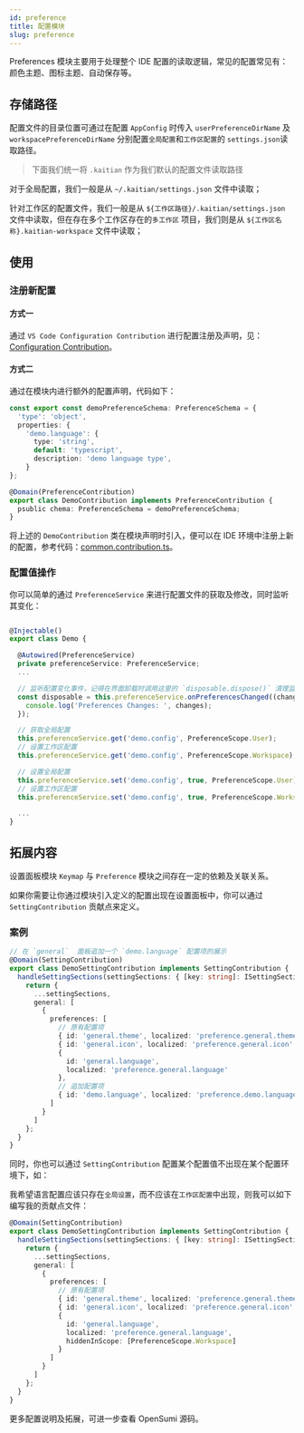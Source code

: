 ```yaml
---
id: preference
title: 配置模块
slug: preference
---
```


Preferences 模块主要用于处理整个 IDE 配置的读取逻辑，常见的配置常见有：颜色主题、图标主题、自动保存等。

## 存储路径

配置文件的目录位置可通过在配置 `AppConfig` 时传入 `userPreferenceDirName` 及 `workspacePreferenceDirName` 分别配置`全局配置`和`工作区配置`的 `settings.json`读取路径。

> 下面我们统一将 `.kaitian` 作为我们默认的配置文件读取路径

对于全局配置，我们一般是从 `~/.kaitian/settings.json` 文件中读取；

针对工作区的配置文件，我们一般是从 `${工作区路径}/.kaitian/settings.json` 文件中读取，但在存在多个工作区存在的`多工作区` 项目，我们则是从 `${工作区名称}.kaitian-workspace` 文件中读取；

## 使用

### 注册新配置

#### 方式一

通过 `VS Code Configuration Contribution` 进行配置注册及声明，见：[Configuration Contribution](https://code.visualstudio.com/api/references/contribution-points#contributes.configuration)。

#### 方式二

通过在模块内进行额外的配置声明，代码如下：

```ts
const export const demoPreferenceSchema: PreferenceSchema = {
  'type': 'object',
  properties: {
    'demo.language': {
      type: 'string',
      default: 'typescript',
      description: 'demo language type',
    }
};

@Domain(PreferenceContribution)
export class DemoContribution implements PreferenceContribution {
  psublic chema: PreferenceSchema = demoPreferenceSchema;
}
```

将上述的 `DemoContribution` 类在模块声明时引入，便可以在 IDE 环境中注册上新的配置，参考代码：[common.contribution.ts](https://gitlab.alibaba-inc.com/kaitian/ide-framework/blob/336132bd2a867b1c4af0b96e15886dcf7e1073dc/packages/core-browser/src/common/common.contribution.ts)。

### 配置值操作

你可以简单的通过 `PreferenceService` 来进行配置文件的获取及修改，同时监听其变化：

```ts

@Injectable()
export class Demo {

  @Autowired(PreferenceService)
  private preferenceService: PreferenceService;
  ...

  // 监听配置变化事件，记得在界面卸载时调用这里的 `disposable.dispose()` 清理监听函数
  const disposable = this.preferenceService.onPreferencesChanged((changes) => {
    console.log('Preferences Changes: ', changes);
  });

  // 获取全局配置
  this.preferenceService.get('demo.config', PreferenceScope.User);
  // 设置工作区配置
  this.preferenceService.get('demo.config', PreferenceScope.Workspace);

  // 设置全局配置
  this.preferenceService.set('demo.config', true, PreferenceScope.User);
  // 设置工作区配置
  this.preferenceService.set('demo.config', true, PreferenceScope.Workspace);

  ...
}
```

## 拓展内容

设置面板模块 `Keymap` 与 `Preference` 模块之间存在一定的依赖及关联关系。

如果你需要让你通过模块引入定义的配置出现在设置面板中，你可以通过 `SettingContribution` 贡献点来定义。

### 案例

```ts
// 在 `general`  面板追加一个 `demo.language` 配置项的展示
@Domain(SettingContribution)
export class DemoSettingContribution implements SettingContribution {
  handleSettingSections(settingSections: { [key: string]: ISettingSection[] }) {
    return {
      ...settingSections,
      general: [
        {
          preferences: [
            // 原有配置项
            { id: 'general.theme', localized: 'preference.general.theme' },
            { id: 'general.icon', localized: 'preference.general.icon' },
            {
              id: 'general.language',
              localized: 'preference.general.language'
            },
            // 追加配置项
            { id: 'demo.language', localized: 'preference.demo.language' }
          ]
        }
      ]
    };
  }
}
```

同时，你也可以通过 `SettingContribution` 配置某个配置值不出现在某个配置环境下，如：

我希望语言配置应该只存在`全局设置`，而不应该在`工作区配置`中出现，则我可以如下编写我的贡献点文件：

```ts
@Domain(SettingContribution)
export class DemoSettingContribution implements SettingContribution {
  handleSettingSections(settingSections: { [key: string]: ISettingSection[] }) {
    return {
      ...settingSections,
      general: [
        {
          preferences: [
            // 原有配置项
            { id: 'general.theme', localized: 'preference.general.theme' },
            { id: 'general.icon', localized: 'preference.general.icon' },
            {
              id: 'general.language',
              localized: 'preference.general.language',
              hiddenInScope: [PreferenceScope.Workspace]
            }
          ]
        }
      ]
    };
  }
}
```

更多配置说明及拓展，可进一步查看 OpenSumi 源码。

